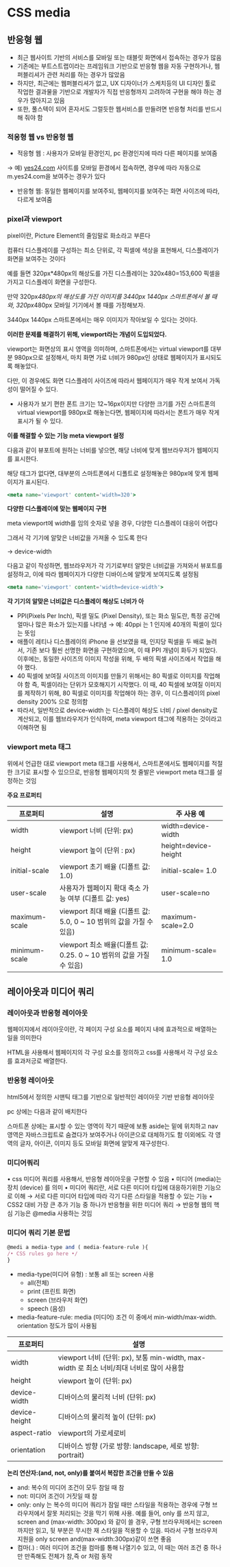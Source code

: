 # CSS media

## 반응형 웹

- 최근 웹사이트 기반의 서비스를 모바일 또는 태블릿 화면에서 접속하는 경우가 많음
- 기존에는 부트스트랩이라는 프레임워크 기반으로 반응형 웹을 자동 구현하거나, 웹 퍼블리셔가 관련 처리를 하는 경우가 많았음
- 하지만, 최근에는 웹퍼블리셔가 없고, UX 디자이너가 스케치등의 UI 디자인 툴로 작업한 결과물을 기반으로 개발자가 직접 반응형까지 고려하여 구현을 해야 하는 경우가 많아지고 있음
- 또한, 풀스텍이 되어 혼자서도 그럴듯한 웹서비스를 만들려면 반응형 처리를 반드시 해 줘야 함

### 적응형 웹 vs 반응형 웹

- 적응형 웹 : 사용자가 모바일 환경인지, pc 환경인지에 따라 다른 페이지를 보여줌

→ 예) [yes24.com](http://yes24.com) 사이트를 모바일 환경에서 접속하면, 경우에 따라 자동으로 m.yes24.com을 보여주는 경우가 있다

- 반응형 웹: 동일한 웹페이지를 보여주되, 웹페이지를 보여주는 화면 사이즈에 따라, 다르게 보여줌

### pixel과 viewport

pixel이란, Picture Element의 줄임말로 화소라고 부른다

컴퓨터 디스플레이를 구성하는 최소 단위로, 각 픽셀에 색상을 표현해서, 디스플레이가 화면을 보여주는 것이다

예를 들면 320px\*480px의 해상도를 가진 디스플레이는 320x480=153,600 픽셀을 가지고 디스플레이 화면을 구성한다.

만약 320px*480px의 해상도를 가진 이미지를 3440px 1440px 스마트폰에서 볼 때와, 320px*480px 모바일 기기에서 볼 때를 가정해보자.

3440px 1440px 스마트폰에서는 매우 이미지가 작아보일 수 있다는 것이다.

**이러한 문제를 해결하기 위해, viewport라는 개념이 도입되었다.**

viewport는 화면상의 표시 영역을 의미하며, 스마트폰에서는 virtual viewport를 대부분 980px으로 설정해서, 마치 화면 가로 너비가 980px인 상태로 웹페이지가 표시되도록 해놓았다.

다만, 이 경우에도 화면 디스플레이 사이즈에 따라서 웹페이지가 매우 작게 보여서 가독성이 떨어질 수 있다.

- 사용자가 보기 편한 폰트 크기는 12~16px이지만 다양한 크기를 가진 스마트폰의 virtual viewport를 980px로 해놓는다면, 웹페이지에 따라서는 폰트가 매우 작게 표시가 될 수 있다.

**이를 해결할 수 있는 기능 meta viewport 설정**

다음과 같이 뷰포트에 원하는 너비를 넣으면, 해당 너비에 맞게 웹브라우저가 웹페이지를 표시한다.

해당 태그가 없다면, 대부분의 스마트폰에서 디폴트로 설정해놓은 980px에 맞게 웹페이지가 표시된다.

```jsx
<meta name='viewport' content='width=320'>
```

**다양한 디스플레이에 맞는 웹페이지 구현**

meta viewport에 width를 임의 숫자로 넣을 경우, 다양한 디스플레이 대응이 어렵다

그래서 각 기기에 알맞은 너비값을 가져올 수 있도록 한다

→ device-width

다음고 같이 작성하면, 웹브라우저가 각 기기로부터 알맞은 너비값을 가져와서 뷰포트를 설정하고, 이에 따라 웹페이지가 다양한 디바이스에 알맞게 보여지도록 설정됨

```jsx
<meta name='viewport' content='width=device-width'>
```

**각 기기의 알맞은 너비값은 디스플레이 해상도 너비가 아**

- PPl(Pixels Per Inch), 픽셀 밀도 (Pixel Density), 또는 화소 밀도란, 특정 공간에 얼마나 많은 화소가 있는지를 나타냄
  → 예: 40ppi 는 1 인지에 40개의 픽셀이 있다는 뜻임
- 애플이 레티나 디스플레이의 iPhone 을 선보였을 때, 인지당 픽셀을 두 배로 늘려서, 기존 보다 훨씬 선명한 화면을 구현하였으며, 이 때 PPI 개념이 화두가 되었다. 이후에는, 동일한 사이즈의 이미지 작성을 위해, 두 배의 픽셀 사이즈에서 작업을 해야 했다.
- 40 픽셀에 보여질 사이즈의 이미지를 만들기 위해서는 80 픽셀로 이미지를 작업해야 함 즉, 픽셀이라는 단위가 모호해지기 시작했다. 이 때, 40 픽셀에 보여질 이미지를 제작하기 위해, 80 픽셀로 이미지를 작업해야 하는 경우, 이 디스플레이의 pixel density 200% 으로 정의함
- 따라서, 일반적으로 device-width 는 디스플레이 해상도 너비 / pixel density로 계산되고, 이를 웹브라우저가 인식하여, meta viewport 태그에 적용하는 것이라고 이해하면 됨

### viewport meta 태그

위에서 언급한 대로 viewport meta 태그를 사용해서, 스마트폰에서도 웹페이지를 적절한 크기로 표시할 수 있으므로, 반응형 웹페이지의 첫 줄발은 viewport meta 태그를 설정하는 것임

**주요 프로퍼티**

| 프로퍼티      | 설명                                                                 | 주 사용 예           |
| ------------- | -------------------------------------------------------------------- | -------------------- |
| width         | viewport 너비 (단위: px)                                             | width=device-width   |
| height        | viewport 높이 (단위 : px)                                            | height=device-height |
| initial-scale | viewport 초기 배율 (디폴트 값: 1.0)                                  | initial-scale= 1.0   |
| user-scale    | 사용자가 웹페이지 확대 축소 가능 여부 (디폴트 값: yes)               | user-scale=no        |
| maximum-scale | viewport 최대 배율 (디폴트 값: 5.0, 0 ~ 10 범위의 값을 가질 수 있음) | maximum-scale=2.0    |
| minimum-scale | viewport 최소 배율(디폴트 값: 0.25. 0 ~ 10 범위의 값을 가질 수 있음) | minimum-scale= 1.0   |

## 레이아웃과 미디어 쿼리

### 레이아웃과 반응형 레이아웃

웹페이지에서 레이아웃이란, 각 페이지 구성 요소를 페이지 내에 효과적으로 배열하는 일을 의미한다

HTML을 사용해서 웹페이지의 각 구성 요소를 정의하고 css를 사용해서 각 구성 요소를 효과저긍로 배열한다.

### 반응형 레이아웃

html5에서 정의한 시맨틱 태그를 기반으로 일반적인 레이아웃 기반 반응형 레이아웃

pc 상에는 다음과 같이 배치한다

스마트폰 상에는 표시할 수 있는 영역이 작기 때문에 보통 aside는 밑에 위치하고 nav 영역은 자바스크립트로 숨겼다가 보여주거나 아이콘으로 대체하기도 함 이외에도 각 영역의 글자, 아이콘, 이미지 등도 모바일 화면에 알맞게 재구성한다.

### 미디어쿼리

• css 미디어 쿼리를 사용해서, 반응형 레이아웃을 구현할 수 있음
• 미디어 (media)는 장치 (device) 를 의미
• 미디어 쿼리란, 서로 다른 미디어 타입에 대응하기위한 기능으로 이해
→ 서로 다른 미디어 타입에 따라 각기 다른 스타일을 적용할 수 있는 기능
• CSS2 대비 가장 큰 추가 기능 중 하나가 반응형을 위한 미디어 쿼리
→ 반응형 웹의 핵심 기능은 @media 사용하는 것임

### 미디어 쿼리 기본 문법

```jsx
@medi a media-type and ( media-feature-rule ){
/• CSS rules go here •/
}
```

- media-type(미디어 유형) : 보통 all 또는 screen 사용
  - all(전체)
  - print (프린트 화면)
  - screen (브라우저 화연)
  - speech (음성)
- media-feature-rule: media (미디어) 조건
  이 중에서 min-width/max-width. orientation 정도가 많이 사용됨

| 프로퍼티      | 설명                                                                                     |
| ------------- | ---------------------------------------------------------------------------------------- |
| width         | viewport 너비 (단위: px), 보통 min-width, max-width 로 최소 너비/죄대 너비로 많이 사용함 |
| height        | viewport 높이 (단위: px)                                                                 |
| device-width  | 디바이스의 물리적 너비 (단위: px)                                                        |
| device-height | 디바이스의 물리적 높이 (단위: px)                                                        |
| aspect-ratio  | viewport의 가로세로비                                                                    |
| orientation   | 디바이스 방향 (가로 방향: landscape, 세로 방향: portrait)                                |

**논리 연산자:(and, not, only)를 붙여서 복잡한 조건을 만들 수 있음**

- and: 복수의 미디어 조건이 모두 참일 때 참
- not: 미디어 조건이 거짓일 때 참
- only: only 는 복수의 미디어 쿼리가 잠일 때만 스타일을 적용하는 경우에 구형 브라우저에서 잘못 처리되는 것을 막기 위해 사용. 예를 들어, only 를 쓰지 않고, screen and (max-width: 300px) 와 같이 쓸 경우, 구형 브라우저에서는 screen 까지만 읽고, 뒷 부분은 무시한 재 스타일을 적용할 수 있음.
  따라서 구형 브라우저 지원을 only screen and(max-width:300px)같이 쓰면 좋음
- 컴마(.) : 여러 미디어 조건을 컴마를 통해 나열기수 있고, 이 때는 여러 조건 중 하나만 만족해도 전체가 참,즉 or 처럼 동작
